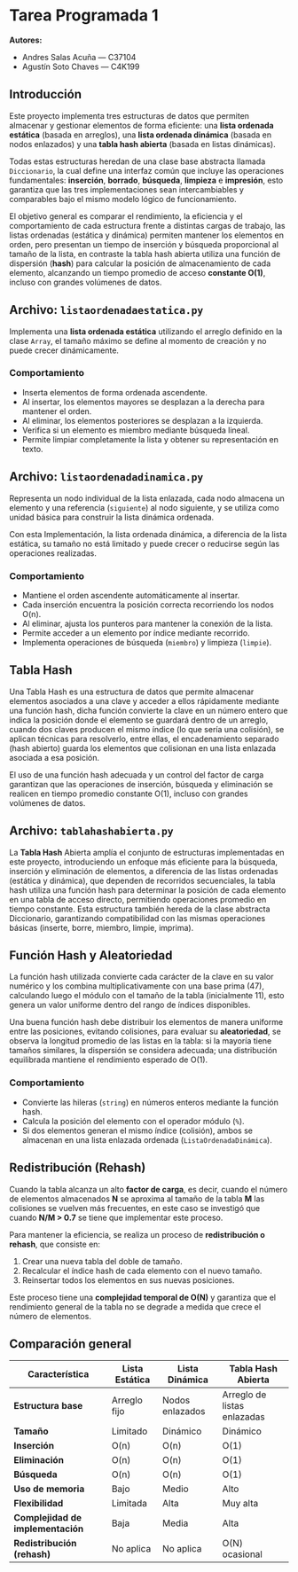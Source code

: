# Tarea Programada 1

**Autores:**

- Andres Salas Acuña — C37104
- Agustín Soto Chaves — C4K199

## Introducción

Este proyecto implementa tres estructuras de datos que permiten almacenar y gestionar elementos de forma eficiente: una **lista ordenada estática** (basada en arreglos), una **lista ordenada dinámica** (basada en nodos enlazados) y una **tabla hash abierta** (basada en listas dinámicas).

Todas estas estructuras heredan de una clase base abstracta llamada `Diccionario`, la cual define una interfaz común que incluye las operaciones fundamentales: **inserción**, **borrado**, **búsqueda**, **limpieza** e **impresión**, esto garantiza que las tres implementaciones sean intercambiables y comparables bajo el mismo modelo lógico de funcionamiento.

El objetivo general es comparar el rendimiento, la eficiencia y el comportamiento de cada estructura frente a distintas cargas de trabajo, las listas ordenadas (estática y dinámica) permiten mantener los elementos en orden, pero presentan un tiempo de inserción y búsqueda proporcional al tamaño de la lista, en contraste la tabla hash abierta utiliza una función de dispersión (**hash**) para calcular la posición de almacenamiento de cada elemento, alcanzando un tiempo promedio de acceso **constante O(1)**, incluso con grandes volúmenes de datos.

## Archivo: `listaordenadaestatica.py`

Implementa una **lista ordenada estática** utilizando el arreglo definido en la clase `Array`, el tamaño máximo se define al momento de creación y no puede crecer dinámicamente.

### Comportamiento

- Inserta elementos de forma ordenada ascendente.
- Al insertar, los elementos mayores se desplazan a la derecha para mantener el orden.
- Al eliminar, los elementos posteriores se desplazan a la izquierda.
- Verifica si un elemento es miembro mediante búsqueda lineal.
- Permite limpiar completamente la lista y obtener su representación en texto.

## Archivo: `listaordenadadinamica.py`

Representa un nodo individual de la lista enlazada, cada nodo almacena un elemento y una referencia (`siguiente`) al nodo siguiente, y se utiliza como unidad básica para construir la lista dinámica ordenada.

Con esta Implementación, la lista ordenada dinámica, a diferencia
de la lista estática, su tamaño no está limitado y puede crecer o
reducirse según las operaciones realizadas.

### Comportamiento

- Mantiene el orden ascendente automáticamente al insertar.
- Cada inserción encuentra la posición correcta recorriendo los nodos O(n).
- Al eliminar, ajusta los punteros para mantener la conexión de la lista.
- Permite acceder a un elemento por índice mediante recorrido.
- Implementa operaciones de búsqueda (`miembro`) y limpieza (`limpie`).

## Tabla Hash

Una Tabla Hash es una estructura de datos que permite
almacenar elementos asociados a una clave y acceder a ellos
rápidamente mediante una función hash, dicha función convierte la
clave en un número entero que indica la posición donde el elemento se
guardará dentro de un arreglo, cuando dos claves producen el mismo
índice (lo que sería una colisión), se aplican técnicas para resolverlo, entre ellas, el encadenamiento separado (hash abierto) guarda los elementos que colisionan en una lista enlazada asociada a esa posición.

El uso de una función hash adecuada y un control del factor de
carga garantizan que las operaciones de inserción, búsqueda y
eliminación se realicen en tiempo promedio constante O(1), incluso con
grandes volúmenes de datos.

## Archivo: `tablahashabierta.py`

La **Tabla Hash** Abierta amplía el conjunto de estructuras implementadas en este proyecto, introduciendo un enfoque más eficiente para la búsqueda, inserción y eliminación de elementos, a diferencia de las listas ordenadas (estática y dinámica), que dependen de recorridos secuenciales, la tabla hash utiliza una función hash para determinar la posición de cada elemento en una tabla de acceso directo, permitiendo operaciones promedio en tiempo constante. Esta estructura también hereda de la clase abstracta Diccionario, garantizando compatibilidad con las mismas operaciones básicas (inserte, borre, miembro, limpie, imprima).

## Función Hash y Aleatoriedad

La función hash utilizada convierte cada carácter de la clave en su valor numérico y los combina multiplicativamente con una base prima (47), calculando luego el módulo con el tamaño de la tabla (inicialmente 11), esto genera un valor uniforme dentro del rango de índices disponibles.

Una buena función hash debe distribuir los elementos de manera uniforme entre las posiciones, evitando colisiones, para evaluar su **aleatoriedad**, se observa la longitud promedio de las listas en la tabla: si la mayoría tiene tamaños similares, la dispersión se considera adecuada; una distribución equilibrada mantiene el rendimiento esperado de O(1).

### Comportamiento

- Convierte las hileras (`string`) en números enteros mediante la función hash.
- Calcula la posición del elemento con el operador módulo (`%`).
- Si dos elementos generan el mismo índice (colisión), ambos se almacenan en una lista enlazada ordenada (`ListaOrdenadaDinámica`).

## Redistribución (Rehash)

Cuando la tabla alcanza un alto **factor de carga**, es decir, cuando el número de elementos almacenados **N** se aproxima al tamaño de la tabla **M** las colisiones se vuelven más frecuentes, en este caso se investigó que cuando **N/M > 0.7** se tiene que implementar este proceso.

Para mantener la eficiencia, se realiza un proceso de **redistribución o rehash**, que consiste en:

1. Crear una nueva tabla del doble de tamaño.
2. Recalcular el índice hash de cada elemento con el nuevo tamaño.
3. Reinsertar todos los elementos en sus nuevas posiciones.

Este proceso tiene una **complejidad temporal de O(N)** y garantiza que el rendimiento general de la tabla no se degrade a medida que crece el número de elementos.

## Comparación general

| Característica                    | Lista Estática | Lista Dinámica  | Tabla Hash Abierta          |
| --------------------------------- | -------------- | --------------- | --------------------------- |
| **Estructura base**               | Arreglo fijo   | Nodos enlazados | Arreglo de listas enlazadas |
| **Tamaño**                        | Limitado       | Dinámico        | Dinámico                    |
| **Inserción**                     | O(n)           | O(n)            | O(1)                        |
| **Eliminación**                   | O(n)           | O(n)            | O(1)                        |
| **Búsqueda**                      | O(n)           | O(n)            | O(1)                        |
| **Uso de memoria**                | Bajo           | Medio           | Alto                        |
| **Flexibilidad**                  | Limitada       | Alta            | Muy alta                    |
| **Complejidad de implementación** | Baja           | Media           | Alta                        |
| **Redistribución (rehash)**       | No aplica      | No aplica       | O(N) ocasional              |
